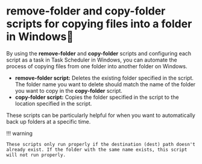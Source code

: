 # remove-folder and copy-folder scripts for copying files into a folder in Windows🤖

By using the **remove-folder** and **copy-folder** scripts and configuring each script as a task in Task Scheduler in Windows, you can automate the process of copying files from one folder into another folder on Windows.

- **remove-folder script:** Deletes the existing folder specified in the script. The folder name you want to delete should match the name of the folder you want to copy in the **copy-folder** script.
- **copy-folder script:** Copies the folder specified in the script to the location specified in the script.

These scripts can be particularly helpful for when you want to automatically back up folders at a specific time.

!!! warning
    
    These scripts only run properly if the destination (dest) path doesn't already exist. If the folder with the same name exists, this script will not run properly. 
